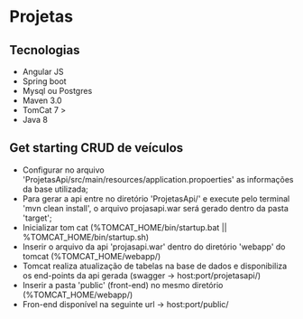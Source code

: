 # Projetas

## Tecnologias
  - Angular JS
  - Spring boot
  - Mysql ou Postgres
  - Maven 3.0
  - TomCat 7 >
  - Java 8
  
 ## Get starting CRUD de veículos
  - Configurar no arquivo 'ProjetasApi/src/main/resources/application.propoerties' as informações da base utilizada;
  - Para gerar a api entre no diretório 'ProjetasApi/' e execute pelo terminal 'mvn clean install', o arquivo projasapi.war será gerado dentro da pasta 'target';
  - Inicializar tom cat (%TOMCAT_HOME/bin/startup.bat || %TOMCAT_HOME/bin/startup.sh)
  - Inserir o arquivo da api 'projasapi.war' dentro do diretório 'webapp' do tomcat (%TOMCAT_HOME/webapp/)
  - Tomcat realiza atualização de tabelas na base de dados e disponibiliza os end-points da api gerada (swagger -> host:port/projetasapi/)
  - Inserir a pasta 'public' (front-end) no mesmo diretório (%TOMCAT_HOME/webapp/)
  - Fron-end disponível na seguinte url -> host:port/public/
